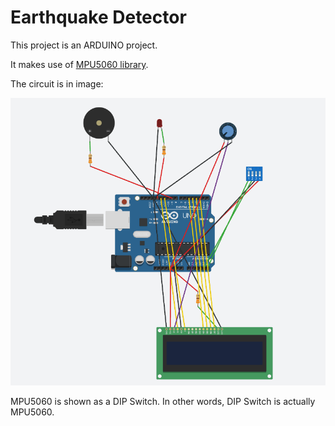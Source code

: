 # Earthquake Detector
This project is an ARDUINO project.

It makes use of [MPU5060 library](https://github.com/jarzebski/Arduino-MPU6050).


The circuit is in image:

![Circuit](/images/gyroscope_circuit.png)

MPU5060 is shown as a DIP Switch. In other words, DIP Switch is actually MPU5060.